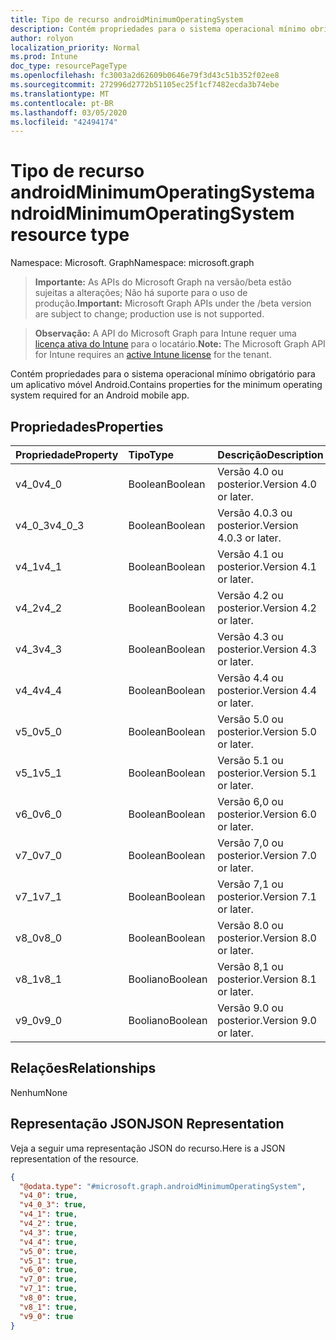 ```yaml
---
title: Tipo de recurso androidMinimumOperatingSystem
description: Contém propriedades para o sistema operacional mínimo obrigatório para um aplicativo móvel Android.
author: rolyon
localization_priority: Normal
ms.prod: Intune
doc_type: resourcePageType
ms.openlocfilehash: fc3003a2d62609b0646e79f3d43c51b352f02ee8
ms.sourcegitcommit: 272996d2772b51105ec25f1cf7482ecda3b74ebe
ms.translationtype: MT
ms.contentlocale: pt-BR
ms.lasthandoff: 03/05/2020
ms.locfileid: "42494174"
---
```

# <a name="androidminimumoperatingsystem-resource-type"></a><span data-ttu-id="a0557-103">Tipo de recurso androidMinimumOperatingSystem</span><span class="sxs-lookup"><span data-stu-id="a0557-103">androidMinimumOperatingSystem resource type</span></span>

<span data-ttu-id="a0557-104">Namespace: Microsoft. Graph</span><span class="sxs-lookup"><span data-stu-id="a0557-104">Namespace: microsoft.graph</span></span>

> <span data-ttu-id="a0557-105">**Importante:** As APIs do Microsoft Graph na versão/beta estão sujeitas a alterações; Não há suporte para o uso de produção.</span><span class="sxs-lookup"><span data-stu-id="a0557-105">**Important:** Microsoft Graph APIs under the /beta version are subject to change; production use is not supported.</span></span>

> <span data-ttu-id="a0557-106">**Observação:** A API do Microsoft Graph para Intune requer uma [licença ativa do Intune](https://go.microsoft.com/fwlink/?linkid=839381) para o locatário.</span><span class="sxs-lookup"><span data-stu-id="a0557-106">**Note:** The Microsoft Graph API for Intune requires an [active Intune license](https://go.microsoft.com/fwlink/?linkid=839381) for the tenant.</span></span>

<span data-ttu-id="a0557-107">Contém propriedades para o sistema operacional mínimo obrigatório para um aplicativo móvel Android.</span><span class="sxs-lookup"><span data-stu-id="a0557-107">Contains properties for the minimum operating system required for an Android mobile app.</span></span>

## <a name="properties"></a><span data-ttu-id="a0557-108">Propriedades</span><span class="sxs-lookup"><span data-stu-id="a0557-108">Properties</span></span>
|<span data-ttu-id="a0557-109">Propriedade</span><span class="sxs-lookup"><span data-stu-id="a0557-109">Property</span></span>|<span data-ttu-id="a0557-110">Tipo</span><span class="sxs-lookup"><span data-stu-id="a0557-110">Type</span></span>|<span data-ttu-id="a0557-111">Descrição</span><span class="sxs-lookup"><span data-stu-id="a0557-111">Description</span></span>|
|:---|:---|:---|
|<span data-ttu-id="a0557-112">v4_0</span><span class="sxs-lookup"><span data-stu-id="a0557-112">v4_0</span></span>|<span data-ttu-id="a0557-113">Boolean</span><span class="sxs-lookup"><span data-stu-id="a0557-113">Boolean</span></span>|<span data-ttu-id="a0557-114">Versão 4.0 ou posterior.</span><span class="sxs-lookup"><span data-stu-id="a0557-114">Version 4.0 or later.</span></span>|
|<span data-ttu-id="a0557-115">v4_0_3</span><span class="sxs-lookup"><span data-stu-id="a0557-115">v4_0_3</span></span>|<span data-ttu-id="a0557-116">Boolean</span><span class="sxs-lookup"><span data-stu-id="a0557-116">Boolean</span></span>|<span data-ttu-id="a0557-117">Versão 4.0.3 ou posterior.</span><span class="sxs-lookup"><span data-stu-id="a0557-117">Version 4.0.3 or later.</span></span>|
|<span data-ttu-id="a0557-118">v4_1</span><span class="sxs-lookup"><span data-stu-id="a0557-118">v4_1</span></span>|<span data-ttu-id="a0557-119">Boolean</span><span class="sxs-lookup"><span data-stu-id="a0557-119">Boolean</span></span>|<span data-ttu-id="a0557-120">Versão 4.1 ou posterior.</span><span class="sxs-lookup"><span data-stu-id="a0557-120">Version 4.1 or later.</span></span>|
|<span data-ttu-id="a0557-121">v4_2</span><span class="sxs-lookup"><span data-stu-id="a0557-121">v4_2</span></span>|<span data-ttu-id="a0557-122">Boolean</span><span class="sxs-lookup"><span data-stu-id="a0557-122">Boolean</span></span>|<span data-ttu-id="a0557-123">Versão 4.2 ou posterior.</span><span class="sxs-lookup"><span data-stu-id="a0557-123">Version 4.2 or later.</span></span>|
|<span data-ttu-id="a0557-124">v4_3</span><span class="sxs-lookup"><span data-stu-id="a0557-124">v4_3</span></span>|<span data-ttu-id="a0557-125">Boolean</span><span class="sxs-lookup"><span data-stu-id="a0557-125">Boolean</span></span>|<span data-ttu-id="a0557-126">Versão 4.3 ou posterior.</span><span class="sxs-lookup"><span data-stu-id="a0557-126">Version 4.3 or later.</span></span>|
|<span data-ttu-id="a0557-127">v4_4</span><span class="sxs-lookup"><span data-stu-id="a0557-127">v4_4</span></span>|<span data-ttu-id="a0557-128">Boolean</span><span class="sxs-lookup"><span data-stu-id="a0557-128">Boolean</span></span>|<span data-ttu-id="a0557-129">Versão 4.4 ou posterior.</span><span class="sxs-lookup"><span data-stu-id="a0557-129">Version 4.4 or later.</span></span>|
|<span data-ttu-id="a0557-130">v5_0</span><span class="sxs-lookup"><span data-stu-id="a0557-130">v5_0</span></span>|<span data-ttu-id="a0557-131">Boolean</span><span class="sxs-lookup"><span data-stu-id="a0557-131">Boolean</span></span>|<span data-ttu-id="a0557-132">Versão 5.0 ou posterior.</span><span class="sxs-lookup"><span data-stu-id="a0557-132">Version 5.0 or later.</span></span>|
|<span data-ttu-id="a0557-133">v5_1</span><span class="sxs-lookup"><span data-stu-id="a0557-133">v5_1</span></span>|<span data-ttu-id="a0557-134">Boolean</span><span class="sxs-lookup"><span data-stu-id="a0557-134">Boolean</span></span>|<span data-ttu-id="a0557-135">Versão 5.1 ou posterior.</span><span class="sxs-lookup"><span data-stu-id="a0557-135">Version 5.1 or later.</span></span>|
|<span data-ttu-id="a0557-136">v6_0</span><span class="sxs-lookup"><span data-stu-id="a0557-136">v6_0</span></span>|<span data-ttu-id="a0557-137">Boolean</span><span class="sxs-lookup"><span data-stu-id="a0557-137">Boolean</span></span>|<span data-ttu-id="a0557-138">Versão 6,0 ou posterior.</span><span class="sxs-lookup"><span data-stu-id="a0557-138">Version 6.0 or later.</span></span>|
|<span data-ttu-id="a0557-139">v7_0</span><span class="sxs-lookup"><span data-stu-id="a0557-139">v7_0</span></span>|<span data-ttu-id="a0557-140">Boolean</span><span class="sxs-lookup"><span data-stu-id="a0557-140">Boolean</span></span>|<span data-ttu-id="a0557-141">Versão 7,0 ou posterior.</span><span class="sxs-lookup"><span data-stu-id="a0557-141">Version 7.0 or later.</span></span>|
|<span data-ttu-id="a0557-142">v7_1</span><span class="sxs-lookup"><span data-stu-id="a0557-142">v7_1</span></span>|<span data-ttu-id="a0557-143">Boolean</span><span class="sxs-lookup"><span data-stu-id="a0557-143">Boolean</span></span>|<span data-ttu-id="a0557-144">Versão 7,1 ou posterior.</span><span class="sxs-lookup"><span data-stu-id="a0557-144">Version 7.1 or later.</span></span>|
|<span data-ttu-id="a0557-145">v8_0</span><span class="sxs-lookup"><span data-stu-id="a0557-145">v8_0</span></span>|<span data-ttu-id="a0557-146">Boolean</span><span class="sxs-lookup"><span data-stu-id="a0557-146">Boolean</span></span>|<span data-ttu-id="a0557-147">Versão 8.0 ou posterior.</span><span class="sxs-lookup"><span data-stu-id="a0557-147">Version 8.0 or later.</span></span>|
|<span data-ttu-id="a0557-148">v8_1</span><span class="sxs-lookup"><span data-stu-id="a0557-148">v8_1</span></span>|<span data-ttu-id="a0557-149">Booliano</span><span class="sxs-lookup"><span data-stu-id="a0557-149">Boolean</span></span>|<span data-ttu-id="a0557-150">Versão 8,1 ou posterior.</span><span class="sxs-lookup"><span data-stu-id="a0557-150">Version 8.1 or later.</span></span>|
|<span data-ttu-id="a0557-151">v9_0</span><span class="sxs-lookup"><span data-stu-id="a0557-151">v9_0</span></span>|<span data-ttu-id="a0557-152">Booliano</span><span class="sxs-lookup"><span data-stu-id="a0557-152">Boolean</span></span>|<span data-ttu-id="a0557-153">Versão 9.0 ou posterior.</span><span class="sxs-lookup"><span data-stu-id="a0557-153">Version 9.0 or later.</span></span>|

## <a name="relationships"></a><span data-ttu-id="a0557-154">Relações</span><span class="sxs-lookup"><span data-stu-id="a0557-154">Relationships</span></span>
<span data-ttu-id="a0557-155">Nenhum</span><span class="sxs-lookup"><span data-stu-id="a0557-155">None</span></span>

## <a name="json-representation"></a><span data-ttu-id="a0557-156">Representação JSON</span><span class="sxs-lookup"><span data-stu-id="a0557-156">JSON Representation</span></span>
<span data-ttu-id="a0557-157">Veja a seguir uma representação JSON do recurso.</span><span class="sxs-lookup"><span data-stu-id="a0557-157">Here is a JSON representation of the resource.</span></span>
<!-- {
  "blockType": "resource",
  "@odata.type": "microsoft.graph.androidMinimumOperatingSystem"
}
-->
``` json
{
  "@odata.type": "#microsoft.graph.androidMinimumOperatingSystem",
  "v4_0": true,
  "v4_0_3": true,
  "v4_1": true,
  "v4_2": true,
  "v4_3": true,
  "v4_4": true,
  "v5_0": true,
  "v5_1": true,
  "v6_0": true,
  "v7_0": true,
  "v7_1": true,
  "v8_0": true,
  "v8_1": true,
  "v9_0": true
}
```



